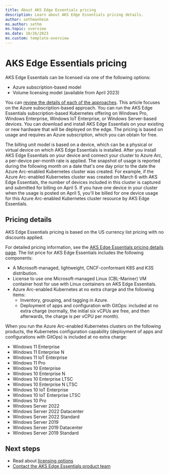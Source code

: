 ```yaml
---
title: About AKS Edge Essentials pricing
description: Learn about AKS Edge Essentials pricing details.
author: sethmanheim
ms.author: sethm
ms.topic: overview
ms.date: 10/26/2023
ms.custom: template-overview
---
```


# AKS Edge Essentials pricing

AKS Edge Essentials can be licensed via one of the following options:

- Azure subscription-based model
- Volume licensing model (available from April 2023)

You can [review the details of each of the approaches](aks-edge-licensing.md). This article focuses on the Azure subscription-based approach. You can run the AKS Edge Essentials subscription-based Kubernetes offering on Windows Pro, Windows Enterprise, Windows IoT Enterprise, or Windows Server-based devices. You can download and install AKS Edge Essentials on your existing or new hardware that will be deployed on the edge. The pricing is based on usage and requires an Azure subscription, which you can obtain for free.

The billing unit model is based on a device, which can be a physical or virtual device on which AKS Edge Essentials is installed. After you install AKS Edge Essentials on your device and connect your cluster to Azure Arc, a per-device per-month rate is applied. The snapshot of usage is reported during the following month on a date that's one day prior to the date the Azure Arc-enabled Kubernetes cluster was created. For example, if the Azure Arc-enabled Kubernetes cluster was created on March 6 with AKS Edge Essentials, the number of devices included in this cluster is captured and submitted for billing on April 5. If you have one device in your cluster when the usage is posted on April 5, you'll be billed for one device usage for this Azure Arc-enabled Kubernetes cluster resource by AKS Edge Essentials.

## Pricing details

AKS Edge Essentials pricing is based on the US currency list pricing with no discounts applied.

For detailed pricing information, see the [AKS Edge Essentials pricing details page](https://aka.ms/AKSEdgeEssentialsPricing). The list price for AKS Edge Essentials includes the following components:

- A Microsoft-managed, lightweight, CNCF-conformant K8S and K3S distribution.
- License to use one Microsoft-managed Linux (CBL-Mariner) VM container host for use with Linux containers on AKS Edge Essentials.
- Azure Arc-enabled Kubernetes at no extra charge and the following items:
  - Inventory, grouping, and tagging in Azure.
  - Deployment of apps and configuration with GitOps: included at no extra charge (normally, the initial six vCPUs are free, and then afterwards, the charge is per vCPU per month).

When you run the Azure Arc-enabled Kubernetes clusters on the following products, the Kubernetes configuration capability (deployment of apps and configurations with GitOps) is included at no extra charge:

- Windows 11 Enterprise
- Windows 11 Enterprise N
- Windows 11 IoT Enterprise
- Windows 11 Pro
- Windows 10 Enterprise
- Windows 10 Enterprise N
- Windows 10 Enterprise LTSC
- Windows 10 Enterprise N LTSC
- Windows 10 IoT Enterprise
- Windows 10 IoT Enterprise LTSC
- Windows 10 Pro
- Windows Server 2022
- Windows Server 2022 Datacenter
- Windows Server 2022 Standard
- Windows Server 2019
- Windows Server 2019 Datacenter
- Windows Server 2019 Standard

## Next steps

- Read about [licensing options](./aks-edge-licensing.md)
- [Contact the AKS Edge Essentials product team](mailto:aksee-inquire@microsoft.com)

